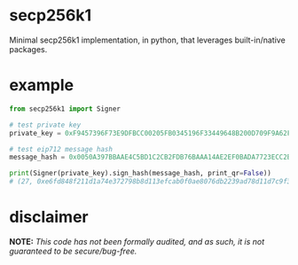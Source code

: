 # secp256k1
Minimal secp256k1 implementation, in python, that leverages built-in/native packages.

# example

```py
from secp256k1 import Signer

# test private key
private_key = 0xF9457396F73E9DFBCC00205FB0345196F33449648B200D709F9A62F4B5329F58

# test eip712 message hash
message_hash = 0x0050A397BBAAE4C5BD1C2CB2FDB76BAAA14AE2EF0BADA7723ECC2BE9055FCBE9

print(Signer(private_key).sign_hash(message_hash, print_qr=False))
# (27, 0xe6fd848f211d1a74e372798b8d113efcab0f0ae8076db2239ad78d11d7c9f388, 0x886429dee386b5964dac0234cc27a732f7a3f75029b12aeb2cd17dd6eea2448a)
```

# disclaimer

**NOTE:** *This code has not been formally audited, and as such, it is not guaranteed to be secure/bug-free.*
